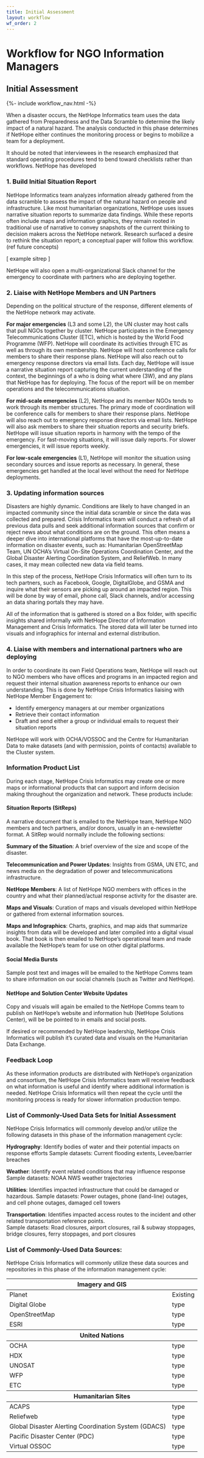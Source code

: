 ```yaml
---
title: Initial Assessment
layout: workflow
wf_order: 2
---
```

# Workflow for NGO Information Managers
## Initial Assessment
{%- include workflow_nav.html -%}

When a disaster occurs, the NetHope Informatics team uses the data gathered from Preparedness and the Data Scramble to determine the likely impact of a natural hazard. The analysis conducted in this phase determines if NetHope either continues the monitoring process or begins to mobilize a team for a deployment.

It should be noted that interviewees in the research emphasized that standard operating procedures tend to bend toward checklists rather than workflows. NetHope has developed

### 1. Build Initial Situation Report
NetHope Informatics team analyzes information already gathered from the data scramble to assess the impact of the natural hazard on people and infrastructure. Like most humanitarian organizations, NetHope uses issues narrative situation reports to summarize data findings. While these reports often include maps and information graphics, they remain rooted in traditional use of narrative to convey snapshots of the current thinking to decision makers across the NetHope network. Research surfaced a desire to rethink the situation report; a conceptual paper will follow this workflow. (ref future concepts)

[ example sitrep ]

NetHope will also open a multi-organizational Slack channel for the emergency to coordinate with partners who are deploying together.

### 2. Liaise with NetHope Members and UN Partners
Depending on the political structure of the response, different elements of the NetHope network may activate.

**For major emergencies** (L3 and some L2), the UN cluster may host calls that pull NGOs together by cluster. NetHope participates in the Emergency Telecommunications Cluster (ETC), which is hosted by the World Food Programme (WFP). NetHope will coordinate its activities through ETC as well as through its own membership. NetHope will host conference calls for members to share their response plans. NetHope will also reach out to emergency response directors via email lists. Each day, NetHope will issue a narrative situation report capturing the current understanding of the context, the beginnings of a who is doing what where (3W), and any plans that NetHope has for deploying. The focus of the report will be on member operations and the telecommunications situation.

**For mid-scale emergencies** (L2), NetHope and its member NGOs tends to work through its member structures. The primary mode of coordination will be conference calls for members to share their response plans. NetHope will also reach out to emergency response directors via email lists. NetHope will also ask members to share their situation reports and security briefs. NetHope will issue situation reports in harmony with the tempo of the emergency. For fast-moving situations, it will issue daily reports. For slower emergencies, it will issue reports weekly.

**For low-scale emergencies** (L1), NetHope will monitor the situation using secondary sources and issue reports as necessary. In general, these emergencies get handled at the local level without the need for NetHope deployments.

### 3. Updating information sources
Disasters are highly dynamic. Conditions are likely to have changed in an impacted community since the initial data scramble or since the data was collected and prepared. Crisis Informatics team will conduct a refresh of all previous data pulls and seek additional information sources that confirm or reject news about what conditions are on the ground. This often means a deeper dive into international platforms that have the most-up-to-date information on disaster events, such as: Humanitarian OpenStreetMap Team, UN OCHA’s Virtual On-Site Operations Coordination Center, and the Global Disaster Alerting Coordination System, and ReliefWeb. In many cases, it may mean collected new data via field teams.

In this step of the process, NetHope Crisis Informatics will often turn to its tech partners, such as Facebook, Google, DigitalGlobe, and GSMA and inquire what their sensors are picking up around an impacted region. This will be done by way of email, phone call, Slack channels, and/or accessing an data sharing portals they may have.

All of the information that is gathered is stored on a Box folder, with specific insights shared informally with NetHope Director of Information Management and Crisis Informatics. The stored data  will later be turned into visuals and infographics for internal and external distribution.

### 4. Liaise with members and international partners who are deploying
In order to coordinate its own Field Operations team, NetHope will reach out to NGO members who have offices and programs in an impacted region and request their internal situation awareness reports to enhance our own understanding. This is done by NetHope Crisis Informatics liaising with NetHope Member Engagement to:

* Identify emergency managers at our member organizations
* Retrieve their contact information
* Draft and send either a group or individual emails to request their situation reports

NetHope will work with OCHA/VOSSOC and the Centre for Humanitarian Data to make datasets (and with permission, points of contacts) available to the Cluster system.

### Information Product List
During each stage, NetHope Crisis Informatics may create one or more maps or informational products that can support and inform decision making throughout the organization and network. These products include:

#### Situation Reports (SitReps)
A narrative document that is emailed to the NetHope team, NetHope NGO members and tech partners, and/or donors, usually in an e-newsletter format. A SitRep would normally include the following sections:

**Summary of the Situation**: A brief overview of the size and scope of the disaster.

**Telecommunication and Power Updates**: Insights from GSMA, UN ETC, and news media on the degradation of power and telecommunications infrastructure.

**NetHope Members**: A list of NetHope NGO members with offices in the country and what their planned/actual response activity for the disaster are.

**Maps and Visuals**: Curation of maps and visuals developed within NetHope or gathered from external information sources.

**Maps and Infographics**: Charts, graphics, and map aids that summarize insights from data will be developed and later compiled into a digital visual book. That book is then emailed to NetHope’s operational team and made available the NetHope’s team for use on other digital platforms.

#### Social Media Bursts
Sample post text and images will be emailed to the NetHope Comms team to share information on our social channels (such as Twitter and NetHope).

#### NetHope and Solution Center Website Updates
Copy and visuals will again be emailed to the NetHope Comms team to publish on NetHope’s website and information hub (NetHope Solutions Center), will be be pointed to in emails and social posts.

If desired or recommended by NetHope leadership, NetHope Crisis Informatics will publish it’s curated data and visuals on the Humanitarian Data Exchange.

### Feedback Loop
As these information products are distributed with NetHope’s organization and consortium, the NetHope Crisis Informatics team will receive feedback on what information is useful and identify where additional information is needed. NetHope Crisis Informatics will then repeat the cycle until the monitoring process is ready for slower information production tempo.

### List of Commonly-Used Data Sets for Initial Assessment

NetHope Crisis Informatics will commonly develop and/or utilize the following datasets in this phase of the information management cycle:

**Hydrography**: Identify bodies of water and their potential impacts on response efforts
Sample datasets: Current flooding extents, Levee/barrier breaches

**Weather**: Identify event related conditions that may influence response
Sample datasets: NOAA NWS weather trajectories

**Utilities**: Identifies impacted infrastructure that could be damaged or hazardous.
    Sample datasets: Power outages, phone (land-line) outages, and cell phone outages, damaged cell towers

**Transportation**: Identifies impacted access routes to the incident and other related transportation reference points.  
Sample datasets: Road closures, airport closures, rail & subway stoppages, bridge closures, ferry stoppages, and port closures

### List of Commonly-Used Data Sources:

NetHope Crisis Informatics will commonly utilize these data sources and repositories in this phase of the information management cycle:

<table class="booktabs">
<thead><th colspan="2">Imagery and GIS</th></thead>
<tr><td>Planet</td><td class="c">Existing</td></tr>
<tr><td>Digital Globe</td><td class="c">type</td></tr>
<tr><td>OpenStreetMap</td><td class="c">type</td></tr>
<tr><td>ESRI</td><td class="c">type</td></tr>
<thead><th colspan="2">United Nations</th></thead>
<tr><td>OCHA</td><td class="c">type</td></tr>
<tr><td>HDX</td><td class="c">type</td></tr>
<tr><td>UNOSAT</td><td class="c">type</td></tr>
<tr><td>WFP</td><td class="c">type</td></tr>
<tr><td>ETC</td><td class="c">type</td></tr>
<thead><th colspan="2">Humanitarian Sites</th></thead>
<tr><td>ACAPS</td><td class="c">type</td></tr>
<tr><td>Reliefweb</td><td class="c">type</td></tr>
<tr><td>Global Disaster Alerting Coordination System (GDACS)</td><td class="c">type</td></tr>
<tr><td>Pacific Disaster Center (PDC)</td><td class="c">type</td></tr>
<tr><td>Virtual OSSOC</td><td class="c">type</td></tr>
</table>
